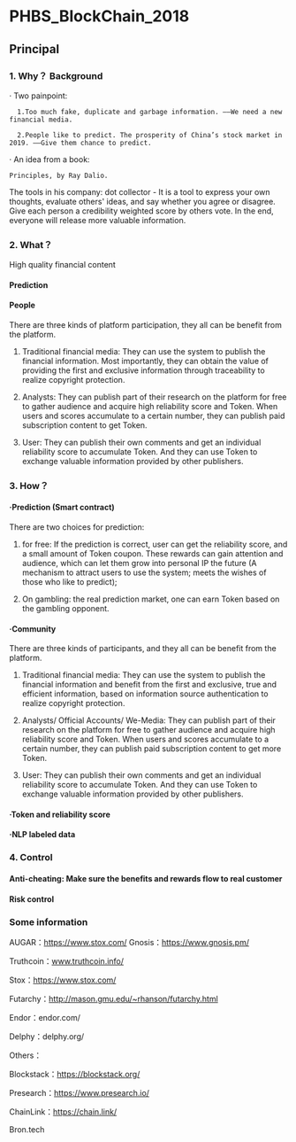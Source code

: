 # PHBS_BlockChain_2018

## Principal

### 1. Why？ Background

· Two painpoint: 

      1.Too much fake, duplicate and garbage information. ——We need a new financial media.

      2.People like to predict. The prosperity of China’s stock market in 2019. ——Give them chance to predict.

· An idea from a book:   

    Principles, by Ray Dalio.   

The tools in his company: dot collector - It is a tool to express your own thoughts, evaluate others' ideas, and say whether you agree or disagree. Give each person a credibility weighted score by others vote. In the end, everyone will release more valuable information.
  



### 2. What？

High quality financial content
#### Prediction
#### People
There are three kinds of platform participation, they all can be benefit from the platform.

1.	Traditional financial media: They can use the system to publish the financial information. Most importantly, they can obtain the value of providing the first and exclusive information through traceability to realize copyright protection.

2.	Analysts: They can publish part of their research on the platform for free to gather audience and acquire high reliability score and Token. When users and scores accumulate to a certain number, they can publish paid subscription content to get Token.

3.	User: They can publish their own comments and get an individual reliability score to accumulate Token. And they can use Token to exchange valuable information provided by other publishers.

### 3. How？

#### ·Prediction (Smart contract)

There are two choices for prediction: 

1. for free: If the prediction is correct, user can get the reliability score, and a small amount of Token coupon. These rewards can gain attention and audience, which can let them grow into personal IP the future (A mechanism to attract users to use the system; meets the wishes of those who like to predict); 

2. On gambling: the real prediction market, one can earn Token based on the gambling opponent.

#### ·Community
There are three kinds of participants, and they all can be benefit from the platform.

1.	Traditional financial media: They can use the system to publish the financial information and benefit from the first and exclusive, true and efficient information, based on information source authentication to realize copyright protection.

2.	Analysts/ Official Accounts/ We-Media: They can publish part of their research on the platform for free to gather audience and acquire high reliability score and Token. When users and scores accumulate to a certain number, they can publish paid subscription content to get more Token.

3.	User: They can publish their own comments and get an individual reliability score to accumulate Token. And they can use Token to exchange valuable information provided by other publishers.

#### ·Token and reliability score
#### ·NLP labeled data

### 4. Control
#### Anti-cheating: Make sure the benefits and rewards flow to real customer
#### Risk control

### Some information

AUGAR：https://www.stox.com/ 
Gnosis：https://www.gnosis.pm/

Truthcoin：www.truthcoin.info/

Stox：https://www.stox.com/

Futarchy：http://mason.gmu.edu/~rhanson/futarchy.html

Endor：endor.com/

Delphy：delphy.org/

Others：

Blockstack：https://blockstack.org/

Presearch：https://www.presearch.io/

ChainLink：https://chain.link/

Bron.tech

